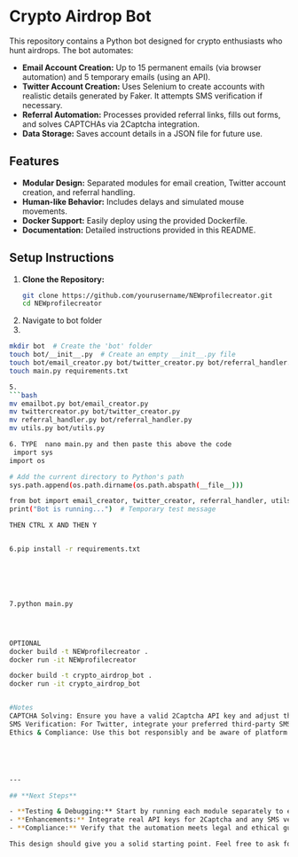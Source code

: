 # Crypto Airdrop Bot

This repository contains a Python bot designed for crypto enthusiasts who hunt airdrops. The bot automates:
- **Email Account Creation:** Up to 15 permanent emails (via browser automation) and 5 temporary emails (using an API).
- **Twitter Account Creation:** Uses Selenium to create accounts with realistic details generated by Faker. It attempts SMS verification if necessary.
- **Referral Automation:** Processes provided referral links, fills out forms, and solves CAPTCHAs via 2Captcha integration.
- **Data Storage:** Saves account details in a JSON file for future use.

## Features
- **Modular Design:** Separated modules for email creation, Twitter account creation, and referral handling.
- **Human-like Behavior:** Includes delays and simulated mouse movements.
- **Docker Support:** Easily deploy using the provided Dockerfile.
- **Documentation:** Detailed instructions provided in this README.

## Setup Instructions
1. **Clone the Repository:**
   ```bash
   git clone https://github.com/yourusername/NEWprofilecreator.git
   cd NEWprofilecreator
2. Navigate to bot folder
3.
```bash
mkdir bot  # Create the 'bot' folder
touch bot/__init__.py  # Create an empty __init__.py file
touch bot/email_creator.py bot/twitter_creator.py bot/referral_handler.py bot/utils.py
touch main.py requirements.txt

5.
```bash
mv emailbot.py bot/email_creator.py
mv twittercreator.py bot/twitter_creator.py
mv referral_handler.py bot/referral_handler.py
mv utils.py bot/utils.py

6. TYPE  nano main.py and then paste this above the code
 import sys
import os

# Add the current directory to Python's path
sys.path.append(os.path.dirname(os.path.abspath(__file__)))

from bot import email_creator, twitter_creator, referral_handler, utils
print("Bot is running...")  # Temporary test message

THEN CTRL X AND THEN Y


6.pip install -r requirements.txt






7.python main.py




OPTIONAL
docker build -t NEWprofilecreator .
docker run -it NEWprofilecreator

docker build -t crypto_airdrop_bot .
docker run -it crypto_airdrop_bot


#Notes
CAPTCHA Solving: Ensure you have a valid 2Captcha API key and adjust the integration in bot/utils.py.
SMS Verification: For Twitter, integrate your preferred third-party SMS service if needed.
Ethics & Compliance: Use this bot responsibly and be aware of platform terms of service.





---

## **Next Steps**

- **Testing & Debugging:** Start by running each module separately to ensure that Selenium interactions work as expected.  
- **Enhancements:** Integrate real API keys for 2Captcha and any SMS verification service you choose.  
- **Compliance:** Verify that the automation meets legal and ethical guidelines.

This design should give you a solid starting point. Feel free to ask for further clarification or assistance with specific parts of the code as you build and test your bot!







